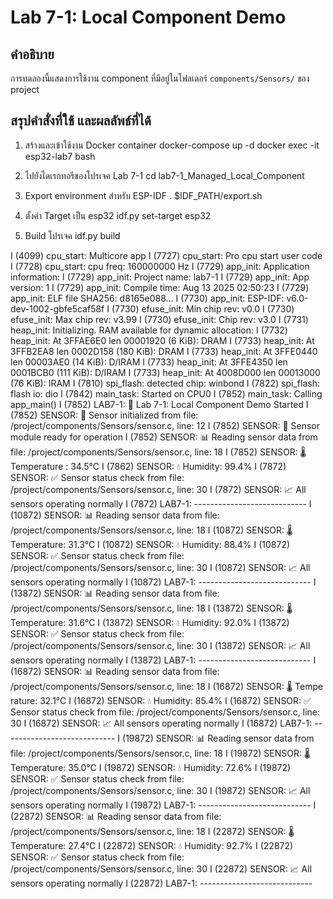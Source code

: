# Lab 7-1: Local Component Demo

## คำอธิบาย
การทดลองนี้แสดงการใช้งาน component ที่มีอยู่ในโฟลเดอร์ `components/Sensors/` ของ project


## สรุปคำสั่งที่ใช้ และผลลัพธ์ที่ได้

1. สร้างและเข้าใช้งาน Docker container
docker-compose up -d
docker exec -it esp32-lab7 bash

2. ไปยังไดเรกทอรีของโปรเจค Lab 7-1
cd lab7-1_Managed_Local_Component

3. Export environment สำหรับ ESP-IDF
. $IDF_PATH/export.sh

4. ตั้งค่า Target เป็น esp32
idf.py set-target esp32

5. Build โปรเจค
idf.py build

I (4099) cpu_start: Multicore app
I (7727) cpu_start: Pro cpu start user code
I (7728) cpu_start: cpu freq: 160000000 Hz
I (7729) app_init: Application information:
I (7729) app_init: Project name:     lab7-1
I (7729) app_init: App version:      1
I (7729) app_init: Compile time:     Aug 13 2025 02:50:23
I (7729) app_init: ELF file SHA256:  d8165e088...
I (7730) app_init: ESP-IDF:          v6.0-dev-1002-gbfe5caf58f
I (7730) efuse_init: Min chip rev:     v0.0
I (7730) efuse_init: Max chip rev:     v3.99 
I (7730) efuse_init: Chip rev:         v3.0
I (7731) heap_init: Initializing. RAM available for dynamic allocation:
I (7732) heap_init: At 3FFAE6E0 len 00001920 (6 KiB): DRAM
I (7733) heap_init: At 3FFB2EA8 len 0002D158 (180 KiB): DRAM
I (7733) heap_init: At 3FFE0440 len 00003AE0 (14 KiB): D/IRAM
I (7733) heap_init: At 3FFE4350 len 0001BCB0 (111 KiB): D/IRAM
I (7733) heap_init: At 4008D000 len 00013000 (76 KiB): IRAM
I (7810) spi_flash: detected chip: winbond
I (7822) spi_flash: flash io: dio
I (7842) main_task: Started on CPU0
I (7852) main_task: Calling app_main()
I (7852) LAB7-1: 🚀 Lab 7-1: Local Component Demo Started
I (7852) SENSOR: 🔧 Sensor initialized from file: /project/components/Sensors/sensor.c, line: 12
I (7852) SENSOR: 📡 Sensor module ready for operation
I (7852) SENSOR: 📊 Reading sensor data from file: /project/components/Sensors/sensor.c, line: 18
I (7852) SENSOR: 🌡️  Temperature : 34.5°C
I (7862) SENSOR: 💧 Humidity: 99.4%
I (7872) SENSOR: ✅ Sensor status check from file: /project/components/Sensors/sensor.c, line: 30
I (7872) SENSOR: 📈 All sensors operating normally
I (7872) LAB7-1: ----------------------------
I (10872) SENSOR: 📊 Reading sensor data from file: /project/components/Sensors/sensor.c, line: 18
I (10872) SENSOR: 🌡️  Temperature: 31.3°C
I (10872) SENSOR: 💧 Humidity: 88.4%
I (10872) SENSOR: ✅ Sensor status check from file: /project/components/Sensors/sensor.c, line: 30
I (10872) SENSOR: 📈 All sensors operating normally
I (10872) LAB7-1: ----------------------------
I (13872) SENSOR: 📊 Reading sensor data from file: /project/components/Sensors/sensor.c, line: 18
I (13872) SENSOR: 🌡️  Temperature: 31.6°C
I (13872) SENSOR: 💧 Humidity: 92.0%
I (13872) SENSOR: ✅ Sensor status check from file: /project/components/Sensors/sensor.c, line: 30
I (13872) SENSOR: 📈 All sensors operating normally
I (13872) LAB7-1: ----------------------------
I (16872) SENSOR: 📊 Reading sensor data from file: /project/components/Sensors/sensor.c, line: 18
I (16872) SENSOR: 🌡️  Tempe rature: 32.1°C
I (16872) SENSOR: 💧 Humidity: 85.4%
I (16872) SENSOR: ✅ Sensor status check from file: /project/components/Sensors/sensor.c, line: 30
I (16872) SENSOR: 📈 All sensors operating normally
I (16872) LAB7-1: ----------------------------
I (19872) SENSOR: 📊 Reading sensor data from file: /project/components/Sensors/sensor.c, line: 18
I (19872) SENSOR: 🌡️  Temperature: 35.0°C
I (19872) SENSOR: 💧 Humidity: 72.6%
I (19872) SENSOR: ✅ Sensor status check from file: /project/components/Sensors/sensor.c, line: 30
I (19872) SENSOR: 📈 All sensors operating normally
I (19872) LAB7-1: ----------------------------
I (22872) SENSOR: 📊 Reading sensor data from file: /project/components/Sensors/sensor.c, line: 18
I (22872) SENSOR: 🌡️  Temperature: 27.4°C
I (22872) SENSOR: 💧 Humidity: 92.7%
I (22872) SENSOR: ✅ Sensor status check from file: /project/components/Sensors/sensor.c, line: 30
I (22872) SENSOR: 📈 All sensors operating normally
I (22872) LAB7-1: ----------------------------